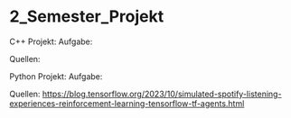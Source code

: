 # 2_Semester_Projekt

C++ Projekt:
  Aufgabe:


  Quellen:


Python Projekt:
  Aufgabe:



  Quellen:
    https://blog.tensorflow.org/2023/10/simulated-spotify-listening-experiences-reinforcement-learning-tensorflow-tf-agents.html
